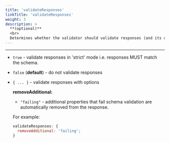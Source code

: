 ```yaml
---
title: 'validateResponses'
linkTitle: 'validateResponses'
weight: 3
description: >
  **(optional)**
  <br>
  Determines whether the validator should validate responses (and its options).
---
```


---

- `true` - validate responses in 'strict' mode i.e. responses MUST match the schema.
- `false` (**default**) - do not validate responses
- `{ ... }` - validate responses with options

  **removeAdditional:**

  - `"failing"` - additional properties that fail schema validation are automatically removed from the response.

  For example:

  ```javascript
  validateResponses: {
    removeAdditional: 'failing';
  }
  ```
